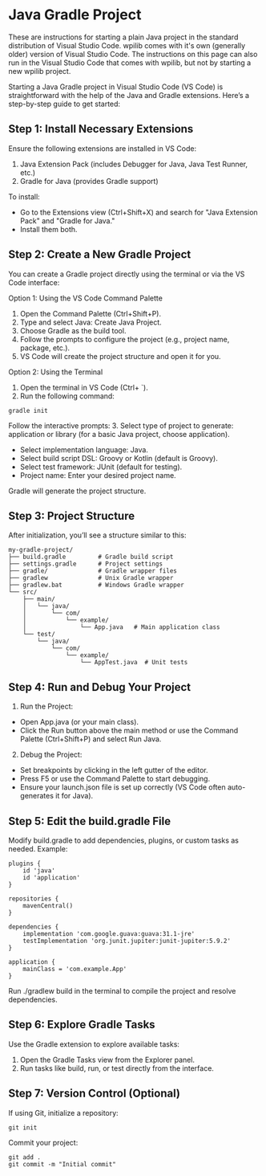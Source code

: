 # Java Gradle Project

These are instructions for starting a plain Java project in the standard distribution of Visual Studio Code.  wpilib comes with it's own (generally older) version of Visual Studio Code.  The instructions on this page can also run in the Visual Studio Code that comes with wpilib, but not by starting a new wpilib project.  

Starting a Java Gradle project in Visual Studio Code (VS Code) is straightforward with the help of the Java and Gradle extensions. Here’s a step-by-step guide to get started:

## Step 1: Install Necessary Extensions
Ensure the following extensions are installed in VS Code:
1. Java Extension Pack (includes Debugger for Java, Java Test Runner, etc.)
2. Gradle for Java (provides Gradle support)

To install:
* Go to the Extensions view (Ctrl+Shift+X) and search for "Java Extension Pack" and "Gradle for Java."
* Install them both.

## Step 2: Create a New Gradle Project
You can create a Gradle project directly using the terminal or via the VS Code interface:

Option 1: Using the VS Code Command Palette
1. Open the Command Palette (Ctrl+Shift+P).
2. Type and select Java: Create Java Project.
3. Choose Gradle as the build tool.
4. Follow the prompts to configure the project (e.g., project name, package, etc.).
5. VS Code will create the project structure and open it for you.

Option 2: Using the Terminal
1. Open the terminal in VS Code (Ctrl+ `).
2. Run the following command:
```
gradle init
```

Follow the interactive prompts:
3. Select type of project to generate: application or library (for a basic Java project, choose application).
  * Select implementation language: Java.
  * Select build script DSL: Groovy or Kotlin (default is Groovy).
  * Select test framework: JUnit (default for testing).
  * Project name: Enter your desired project name.

Gradle will generate the project structure.

## Step 3: Project Structure
After initialization, you’ll see a structure similar to this:
```
my-gradle-project/
├── build.gradle         # Gradle build script
├── settings.gradle      # Project settings
├── gradle/              # Gradle wrapper files
├── gradlew              # Unix Gradle wrapper
├── gradlew.bat          # Windows Gradle wrapper
└── src/
    ├── main/
    │   └── java/
    │       └── com/
    │           └── example/
    │               └── App.java   # Main application class
    └── test/
        └── java/
            └── com/
                └── example/
                    └── AppTest.java  # Unit tests
```

## Step 4: Run and Debug Your Project
1. Run the Project:
  * Open App.java (or your main class).
  * Click the Run button above the main method or use the Command Palette (Ctrl+Shift+P) and select Run Java.

2. Debug the Project:
  * Set breakpoints by clicking in the left gutter of the editor.
  * Press F5 or use the Command Palette to start debugging.
  * Ensure your launch.json file is set up correctly (VS Code often auto-generates it for Java).

## Step 5: Edit the build.gradle File
Modify build.gradle to add dependencies, plugins, or custom tasks as needed. Example:

```
plugins {
    id 'java'
    id 'application'
}

repositories {
    mavenCentral()
}

dependencies {
    implementation 'com.google.guava:guava:31.1-jre'
    testImplementation 'org.junit.jupiter:junit-jupiter:5.9.2'
}

application {
    mainClass = 'com.example.App'
}
```
Run ./gradlew build in the terminal to compile the project and resolve dependencies.

## Step 6: Explore Gradle Tasks
Use the Gradle extension to explore available tasks:
  1. Open the Gradle Tasks view from the Explorer panel.
  2. Run tasks like build, run, or test directly from the interface.

## Step 7: Version Control (Optional)
If using Git, initialize a repository:
```
git init
```

Commit your project:
```
git add .
git commit -m "Initial commit"
```
